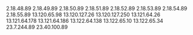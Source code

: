 2.18.48.89
2.18.49.89
2.18.50.89
2.18.51.89
2.18.52.89
2.18.53.89
2.18.54.89
2.18.55.89
13.120.65.98
13.120.127.26
13.120.127.250
13.121.64.26
13.121.64.178
13.121.64.186
13.122.64.138
13.122.65.10
13.122.65.34
23.7.244.89
23.40.100.89
